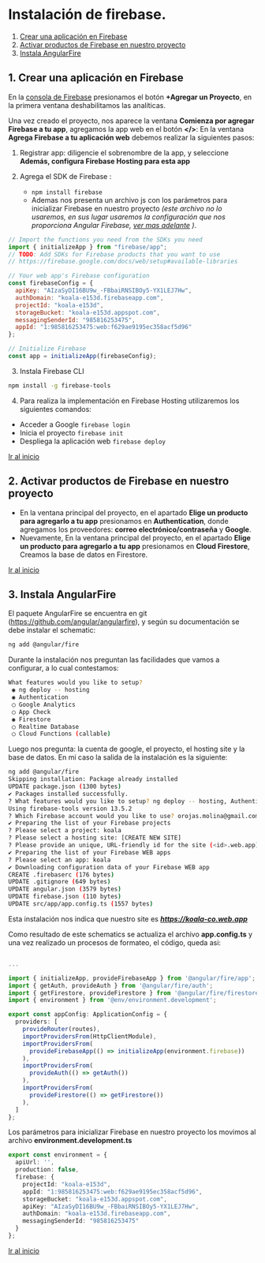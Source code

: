 # Instalación de firebase.

1. [Crear una aplicación en Firebase](#1-crear-una-aplicación-en-firebase)
2. [Activar productos de Firebase en nuestro proyecto](#2-activar-productos-de-firebase-en-nuestro-proyecto)
3. [Instala AngularFire](#3-instala-angularfire)

## 1. Crear una aplicación en Firebase

En la [consola de Firebase](https://console.firebase.google.com/?hl=es) presionamos el botón **+Agregar un Proyecto**, en la primera ventana deshabilitamos las analíticas. <br>

Una vez creado el proyecto, nos aparece la ventana **Comienza por agregar Firebase a tu app**, agregamos la app web en el botón **</>**:
En la ventana **Agrega Firebase a tu aplicación web** debemos realizar la siguientes pasos:

1. Registrar app: diligencie el sobrenombre de la app, y seleccione **Además, configura Firebase Hosting para esta app**

2. Agrega el SDK de Firebase :
    * ``npm install firebase``
    * Ademas nos presenta un archivo js con los parámetros para inicializar Firebase en nuestro proyecto *(este archivo no lo usaremos, en sus lugar usaremos la configuración que nos proporciona Angular Firebase, [ver mas adelante](#3-instala-angularfire) )*.

```javascript
// Import the functions you need from the SDKs you need
import { initializeApp } from "firebase/app";
// TODO: Add SDKs for Firebase products that you want to use
// https://firebase.google.com/docs/web/setup#available-libraries

// Your web app's Firebase configuration
const firebaseConfig = {
  apiKey: "AIzaSyDI16BU9w_-FBbaiRNSIBOy5-YX1LEJ7Hw",
  authDomain: "koala-e153d.firebaseapp.com",
  projectId: "koala-e153d",
  storageBucket: "koala-e153d.appspot.com",
  messagingSenderId: "985816253475",
  appId: "1:985816253475:web:f629ae9195ec358acf5d96"
};

// Initialize Firebase
const app = initializeApp(firebaseConfig);
```

3. Instala Firebase CLI

``` bash
npm install -g firebase-tools
```

4. Para realiza la implementación en Firebase Hosting utilizaremos los siguientes comandos:
  * Acceder a Google ``firebase login``
  * Inicia el proyecto ``firebase init``
  * Despliega la aplicación web ``firebase deploy``

[Ir al inicio]

## 2. Activar productos de Firebase en nuestro proyecto

* En la ventana principal del proyecto, en el apartado **Elige un producto para agregarlo a tu app** presionamos en **Authentication**, donde agregamos los proveedores: **correo electrónico/contraseña** y **Google**.
* Nuevamente, En la ventana principal del proyecto, en el apartado **Elige un producto para agregarlo a tu app** presionamos en **Cloud Firestore**, Creamos la base de datos en Firestore.

[Ir al inicio]

## 3. Instala AngularFire

El paquete AngularFire se encuentra en git (https://github.com/angular/angularfire), y según su documentación se debe instalar el schematic:

```bash
ng add @angular/fire
```

Durante la instalación nos preguntan las facilidades que vamos a configurar, a lo cual contestamos:

```bash
What features would you like to setup? 
 ◉ ng deploy -- hosting
 ◉ Authentication
 ◯ Google Analytics
 ◯ App Check
 ◉ Firestore
 ◯ Realtime Database
 ◯ Cloud Functions (callable)
 ```

Luego nos pregunta: la cuenta de google, el proyecto, el hosting site y la base de datos. En mi caso la salida de la instalación es la siguiente:

```bash
ng add @angular/fire
Skipping installation: Package already installed
UPDATE package.json (1300 bytes)
✔ Packages installed successfully.
? What features would you like to setup? ng deploy -- hosting, Authentication, Firestore
Using firebase-tools version 13.5.2
? Which Firebase account would you like to use? orojas.molina@gmail.com
✔ Preparing the list of your Firebase projects
? Please select a project: koala
? Please select a hosting site: [CREATE NEW SITE]
? Please provide an unique, URL-friendly id for the site (<id>.web.app): koala-co
✔ Preparing the list of your Firebase WEB apps
? Please select an app: koala
✔ Downloading configuration data of your Firebase WEB app
CREATE .firebaserc (176 bytes)
UPDATE .gitignore (649 bytes)
UPDATE angular.json (3579 bytes)
UPDATE firebase.json (110 bytes)
UPDATE src/app/app.config.ts (1557 bytes)
```

Esta instalación nos indica que nuestro site es ***https://koala-co.web.app*** 

Como resultado de este schematics se actualiza el archivo **app.config.ts** y una vez realizado un procesos de formateo, el código, queda asi:

```typescript

...

import { initializeApp, provideFirebaseApp } from '@angular/fire/app';
import { getAuth, provideAuth } from '@angular/fire/auth';
import { getFirestore, provideFirestore } from '@angular/fire/firestore';
import { environment } from '@env/environment.development';

export const appConfig: ApplicationConfig = {
  providers: [
    provideRouter(routes),
    importProvidersFrom(HttpClientModule),
    importProvidersFrom(
      provideFirebaseApp(() => initializeApp(environment.firebase))
    ),
    importProvidersFrom(
      provideAuth(() => getAuth())
    ),
    importProvidersFrom(
      provideFirestore(() => getFirestore())
    ),
  ]
};
```

Los parámetros para inicializar Firebase en nuestro proyecto los movimos al archivo **environment.development.ts**

```typescript
export const environment = {
  apiUrl: '',
  production: false,
  firebase: {
    projectId: "koala-e153d",
    appId: "1:985816253475:web:f629ae9195ec358acf5d96",
    storageBucket: "koala-e153d.appspot.com",
    apiKey: "AIzaSyDI16BU9w_-FBbaiRNSIBOy5-YX1LEJ7Hw",
    authDomain: "koala-e153d.firebaseapp.com",
    messagingSenderId: "985816253475"
  }
};
```

[Ir al inicio]


[Ir al inicio]: <#top>
